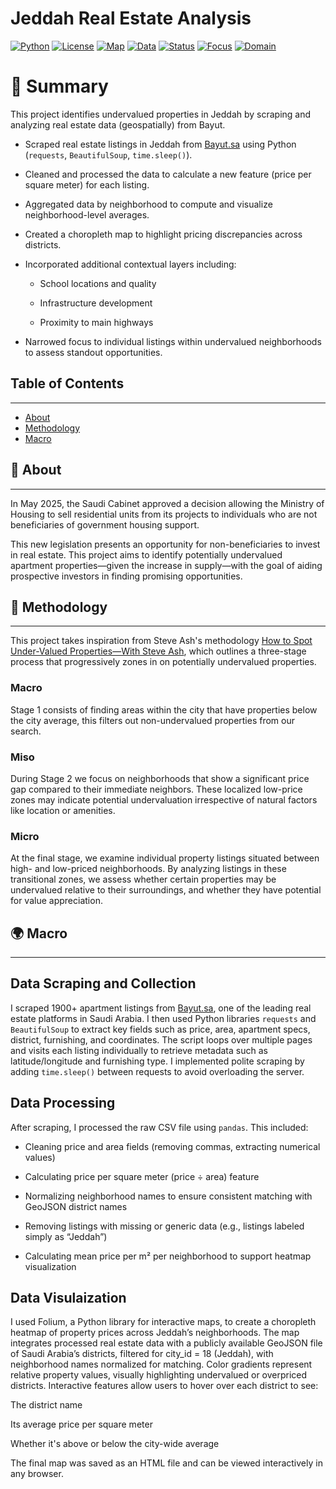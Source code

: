 # Jeddah Real Estate Analysis

[![Python](https://img.shields.io/badge/Python-3.10-blue)]()
[![License](https://img.shields.io/badge/License-MIT-green)]()
[![Map](https://img.shields.io/badge/Mapping-Folium-yellowgreen)]()
[![Data](https://img.shields.io/badge/Data-Bayut.sa-orange)]()
[![Status](https://img.shields.io/badge/Status-In%20Progress-yellow)]()
[![Focus](https://img.shields.io/badge/Focus-Geospatial%20Analysis-blue)]()
[![Domain](https://img.shields.io/badge/Domain-Data%20Science-purple)]()

# 📌 Summary
This project identifies undervalued properties in Jeddah by scraping and analyzing real estate data (geospatially) from Bayut.

- Scraped real estate listings in Jeddah from [Bayut.sa](https://www.bayut.sa/en/) using Python (`requests`, `BeautifulSoup`, `time.sleep()`).

- Cleaned and processed the data to calculate a new feature (price per square meter) for each listing.

- Aggregated data by neighborhood to compute and visualize neighborhood-level averages.

- Created a choropleth map to highlight pricing discrepancies across districts.

- Incorporated additional contextual layers including:

  - School locations and quality

  - Infrastructure development

  - Proximity to main highways

- Narrowed focus to individual listings within undervalued neighborhoods to assess standout opportunities.

## **Table of Contents**
---
- [About](#about)
- [Methodology](#methodology)
- [Macro](#Macro)


## 🧠 **About**
---
In May 2025, the Saudi Cabinet approved a decision allowing the Ministry of Housing to sell residential units from its projects to individuals who are not beneficiaries of government housing support.

This new legislation presents an opportunity for non-beneficiaries to invest in real estate. This project aims to identify potentially undervalued apartment properties—given the increase in supply—with the goal of aiding prospective investors in finding promising opportunities.

## 🔧 **Methodology**
---
This project takes inspiration from Steve Ash's methodology [How to Spot Under-Valued Properties—With Steve Ash](https://www.youtube.com/watch?v=PqNe_3cOHe4), which outlines a three-stage process that progressively zones in on potentially undervalued properties.

### **Macro**
Stage 1 consists of finding areas within the city that have properties below the city average, this filters out non-undervalued properties from our search. 

### **Miso**
During Stage 2 we focus on neighborhoods that show a significant price gap compared to their immediate neighbors. These localized low-price zones may indicate potential undervaluation irrespective of natural factors like location or amenities.

### **Micro**
At the final stage, we examine individual property listings situated between high- and low-priced neighborhoods. By analyzing listings in these transitional zones, we assess whether certain properties may be undervalued relative to their surroundings, and whether they have potential for value appreciation.

## 🌍 **Macro**
---
## Data Scraping and Collection

I scraped 1900+ apartment listings from [Bayut.sa](https://www.bayut.sa/en/), one of the leading real estate platforms in Saudi Arabia.
I then used Python libraries `requests` and `BeautifulSoup` to extract key fields such as price, area, apartment specs, district, furnishing, and coordinates.
The script loops over multiple pages and visits each listing individually to retrieve metadata such as latitude/longitude and furnishing type.
I implemented polite scraping by adding `time.sleep()` between requests to avoid overloading the server.

## Data Processing 

After scraping, I processed the raw CSV file using `pandas`. This included:

- Cleaning price and area fields (removing commas, extracting numerical values)

- Calculating price per square meter (price ÷ area) feature

- Normalizing neighborhood names to ensure consistent matching with GeoJSON district names

- Removing listings with missing or generic data (e.g., listings labeled simply as “Jeddah”)

- Calculating mean price per m² per neighborhood to support heatmap visualization

## Data Visulaization

I used Folium, a Python library for interactive maps, to create a choropleth heatmap of property prices across Jeddah’s neighborhoods.
The map integrates processed real estate data with a publicly available GeoJSON file of Saudi Arabia’s districts, filtered for city_id = 18 (Jeddah), with neighborhood names normalized for matching.
Color gradients represent relative property values, visually highlighting undervalued or overpriced districts.
Interactive features allow users to hover over each district to see:

The district name

Its average price per square meter

Whether it's above or below the city-wide average

The final map was saved as an HTML file and can be viewed interactively in any browser.






